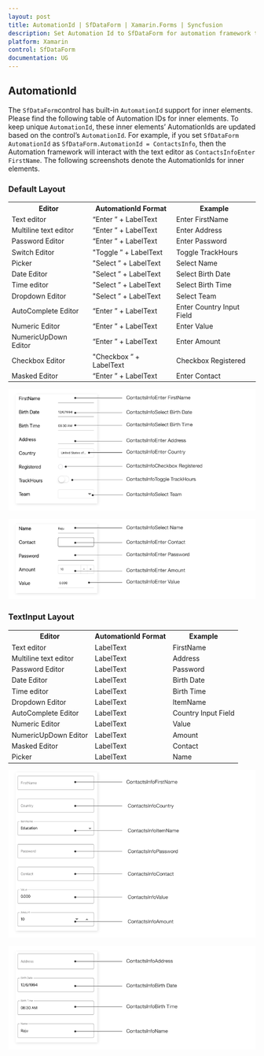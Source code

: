 ```yaml
---
layout: post
title: AutomationId | SfDataForm | Xamarin.Forms | Syncfusion
description: Set Automation Id to SfDataForm for automation framework to find and interact with control inner elements.
platform: Xamarin
control: SfDataForm
documentation: UG
---
```


## AutomationId

The `SfDataForm`control has built-in `AutomationId` support for inner elements. Please find the following table of Automation IDs for inner elements. To keep unique `AutomationId`, these inner elements’ AutomationIds are updated based on the control’s `AutomationId`.  For example, if you set `SfDataForm` `AutomationId` as `SfDataForm.AutomationId = ContactsInfo`, then the Automation framework will interact with the text editor as `ContactsInfoEnter  FirstName`. The following screenshots denote the AutomationIds for inner elements.

### Default Layout

<table>
<tr>
<th align="center" >Editor</th>
<th align="center" >AutomationId Format</th>
<th align="center" >Example</th>
</tr>

<tr>
<td>Text editor</td>
<td>“Enter ” + LabelText</td>
<td>Enter FirstName</td>
</tr>

<tr>
<td>Multiline text editor</td>
<td>“Enter ” + LabelText</td>
<td>Enter Address</td>
</tr>

<tr>
<td>Password Editor</td>
<td>“Enter ” + LabelText</td>
<td>Enter Password</td>
</tr>

<tr>
<td>Switch Editor</td>
<td>"Toggle ” + LabelText</td>
<td>Toggle TrackHours</td>
</tr>

<tr>
<td>Picker</td>
<td>"Select ” + LabelText</td>
<td>Select Name</td>
</tr>

<tr>
<td>Date Editor</td>
<td>"Select ” + LabelText</td>
<td>Select Birth Date</td>
</tr>

<tr>
<td>Time editor</td>
<td>"Select ” + LabelText</td>
<td>Select Birth Time</td>
</tr>

<tr>
<td>Dropdown Editor</td>
<td>"Select ” + LabelText</td>
<td>Select  Team</td>
</tr>

<tr>
<td>AutoComplete Editor</td>
<td>“Enter ” + LabelText</td>
<td>Enter Country Input Field</td>
</tr>

<tr>
<td>Numeric Editor</td>
<td>“Enter ” + LabelText</td>
<td>Enter Value</td>
</tr>

<tr>
<td>NumericUpDown Editor</td>
<td>“Enter ” + LabelText</td>
<td>Enter Amount</td>
</tr>

<tr>
<td>Checkbox Editor</td>
<td>"Checkbox ” + LabelText</td>
<td>Checkbox Registered</td>
</tr>

<tr>
<td>Masked Editor</td>
<td>“Enter ” + LabelText</td>
<td>Enter Contact</td>
</tr>

</table>

![AutomationId support Default layout in Xamarin.Forms DataForm](SfDataForm_images/xamarin-forms-dataform-default-layout.png)

![AutomationId support Default layout in Xamarin.Forms DataForm](SfDataForm_images/xamarin-forms-dataform-defaultlayout.png)

### TextInput Layout

<table>
<tr>
<th align="center" >Editor</th>
<th align="center" >AutomationId Format</th>
<th align="center" >Example</th>
</tr>

<tr>
<td>Text editor</td>
<td>LabelText</td>
<td>FirstName</td>
</tr>

<tr>
<td>Multiline text editor</td>
<td>LabelText</td>
<td>Address</td>
</tr>

<tr>
<td>Password Editor</td>
<td>LabelText</td>
<td>Password</td>
</tr>

<tr>
<td>Date Editor</td>
<td>LabelText</td>
<td>Birth Date</td>
</tr>

<tr>
<td>Time editor</td>
<td>LabelText</td>
<td>Birth Time</td>
</tr>

<tr>
<td>Dropdown Editor</td>
<td>LabelText</td>
<td>ItemName</td>
</tr>

<tr>
<td>AutoComplete Editor</td>
<td>LabelText</td>
<td>Country  Input Field</td>
</tr>

<tr>
<td>Numeric Editor</td>
<td>LabelText</td>
<td>Value</td>
</tr>

<tr>
<td>NumericUpDown Editor</td>
<td>LabelText</td>
<td>Amount</td>
</tr>

<tr>
<td>Masked Editor</td>
<td>LabelText</td>
<td>Contact</td>
</tr>

<tr>
<td>Picker</td>
<td>LabelText</td>
<td>Name</td>
</tr>

</table>


![AutomationId support Textinput layout in Xamarin.Forms DataForm](SfDataForm_images/xamarin-forms-dataform-textinput-layout.png)

![AutomationId support TextInput layout in Xamarin.Forms DataForm](SfDataForm_images/xamarin-forms-dataform-text-input-layout.png)
